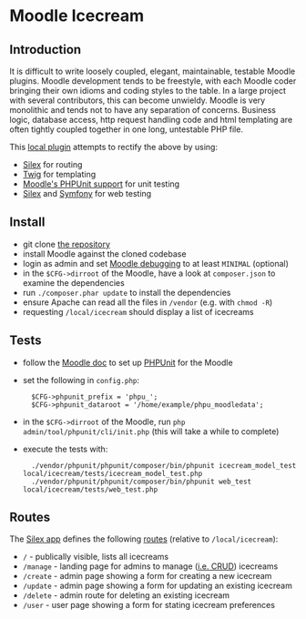 # Moodle Icecream

## Introduction

It is difficult to write loosely coupled, elegant, maintainable, testable Moodle plugins. Moodle development tends to be freestyle, with each Moodle coder bringing their own idioms and coding styles to the table. In a large project with several contributors, this can become unwieldy. Moodle is very monolithic and tends not to have any separation of concerns. Business logic, database access, http request handling code and html templating are often tightly coupled together in one long, untestable PHP file.

This [local plugin](http://docs.moodle.org/dev/Local_plugins) attempts to rectify the above by using:

* [Silex](http://silex.sensiolabs.org/) for routing
* [Twig](http://twig.sensiolabs.org/) for templating
* [Moodle's PHPUnit support](http://docs.moodle.org/dev/PHPUnit) for unit testing
* [Silex](http://silex.sensiolabs.org/doc/testing.html) and [Symfony](http://symfony.com/doc/current/book/testing.html) for web testing

## Install

* git clone [the repository](https://github.com/mikemcgowan/moodle-icecream)
* install Moodle against the cloned codebase
* login as admin and set [Moodle debugging](http://docs.moodle.org/24/en/Debugging) to at least `MINIMAL` (optional) 
* in the `$CFG->dirroot` of the Moodle, have a look at `composer.json` to examine the dependencies
* run `./composer.phar update` to install the dependencies
* ensure Apache can read all the files in `/vendor` (e.g. with `chmod -R`)
* requesting `/local/icecream` should display a list of icecreams

## Tests

* follow the [Moodle doc](http://docs.moodle.org/dev/PHPUnit) to set up [PHPUnit](http://en.wikipedia.org/wiki/PHPUnit) for the Moodle
* set the following in `config.php`:

        $CFG->phpunit_prefix = 'phpu_';
        $CFG->phpunit_dataroot = '/home/example/phpu_moodledata';

* in the `$CFG->dirroot` of the Moodle, run `php admin/tool/phpunit/cli/init.php` (this will take a while to complete)
* execute the tests with:

        ./vendor/phpunit/phpunit/composer/bin/phpunit icecream_model_test local/icecream/tests/icecream_model_test.php
        ./vendor/phpunit/phpunit/composer/bin/phpunit web_test local/icecream/tests/web_test.php

## Routes

The [Silex app](http://silex.sensiolabs.org/documentation) defines the following [routes](http://silex.sensiolabs.org/doc/usage.html#routing) (relative to `/local/icecream`):

* `/` - publically visible, lists all icecreams
* `/manage` - landing page for admins to manage ([i.e. CRUD](http://en.wikipedia.org/wiki/Create,_read,_update_and_delete)) icecreams
* `/create` - admin page showing a form for creating a new icecream
* `/update` - admin page showing a form for updating an existing icecream
* `/delete` - admin route for deleting an existing icecream
* `/user` - user page showing a form for stating icecream preferences

